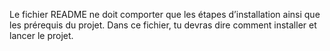Le fichier README ne doit comporter que les étapes d’installation ainsi que les prérequis du projet. Dans ce fichier, tu devras dire comment installer et lancer le projet.
